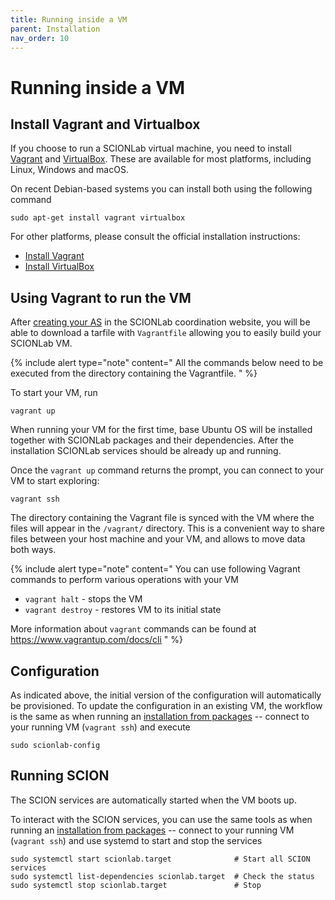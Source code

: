 ```yaml
---
title: Running inside a VM
parent: Installation
nav_order: 10
---
```


# Running inside a VM

## Install Vagrant and Virtualbox
If you choose to run a SCIONLab virtual machine, you need to install [Vagrant](https://www.vagrantup.com/) and
[VirtualBox](https://www.virtualbox.org/). These are available for most platforms, including Linux, Windows and macOS.

On recent Debian-based systems you can install both using the following command

```shell
sudo apt-get install vagrant virtualbox
```

For other platforms, please consult the official installation instructions:

- [Install Vagrant](https://www.vagrantup.com/docs/installation/)
- [Install VirtualBox](https://www.virtualbox.org/wiki/Downloads)

## Using Vagrant to run the VM

After [creating your AS](../config/create_as.html) in the SCIONLab coordination
website, you will be able to download a tarfile with `Vagrantfile` allowing you to easily build your SCIONLab VM.

{% include alert type="note" content="
All the commands below need to be executed from the directory containing the Vagrantfile.
" %}

To start your VM, run

```shell
vagrant up
```

When running your VM for the first time, base Ubuntu OS will be installed together with SCIONLab packages and their
dependencies. After the installation SCIONLab services should be already up and running.

Once the `vagrant up` command returns the prompt, you can connect to your VM to
start exploring:

```shell
vagrant ssh
```

The directory containing the Vagrant file is synced with the VM where the files
will appear in the `/vagrant/` directory.
This is a convenient way to share files between your host machine and your
VM, and allows to move data both ways.

{% include alert type="note" content="
You can use following Vagrant commands to perform various operations with your VM

* `vagrant halt` - stops the VM
* `vagrant destroy` - restores VM to its initial state

More information about `vagrant` commands can be found at <https://www.vagrantup.com/docs/cli>
" %}

## Configuration

As indicated above, the initial version of the configuration will automatically be provisioned.
To update the configuration in an existing VM, the workflow is the same as when running
an [installation from packages](../install/pkg.html) -- connect to your running VM
(`vagrant ssh`) and execute

```shell
sudo scionlab-config
```


## Running SCION

The SCION services are automatically started when the VM boots up.

To interact with the SCION services, you can use the same tools as when running an [installation from packages](../install/pkg.html#running-scion) --
connect to your running VM (`vagrant ssh`) and use systemd to start and stop the services
```
sudo systemctl start scionlab.target              # Start all SCION services
sudo systemctl list-dependencies scionlab.target  # Check the status
sudo systemctl stop scionlab.target               # Stop
```
